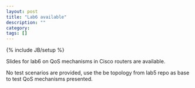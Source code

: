 ```yaml
---
layout: post
title: "Lab6 available"
description: ""
category: 
tags: []
---
```

{% include JB/setup %}

Slides for lab6 on QoS mechanisms in Cisco routers are available.

No test scenarios are provided, use the be topology from lab5 repo as base to test QoS mechanisms presented. 
